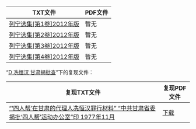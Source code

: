 | TXT文件 | PDF文件 |
| ------- | ------- |
| [列宁选集[第1卷]2012年版](%E5%88%97%E5%AE%81%E9%80%89%E9%9B%86%5B%E7%AC%AC1%E5%8D%B7%5D2012%E5%B9%B4%E7%89%88.txt) | 暂无 |
| [列宁选集[第2卷]2012年版](%E5%88%97%E5%AE%81%E9%80%89%E9%9B%86%5B%E7%AC%AC2%E5%8D%B7%5D2012%E5%B9%B4%E7%89%88.txt) | 暂无 |
| [列宁选集[第3卷]2012年版](%E5%88%97%E5%AE%81%E9%80%89%E9%9B%86%5B%E7%AC%AC3%E5%8D%B7%5D2012%E5%B9%B4%E7%89%88.txt) | 暂无 |
| [列宁选集[第4卷]2012年版](%E5%88%97%E5%AE%81%E9%80%89%E9%9B%86%5B%E7%AC%AC4%E5%8D%B7%5D2012%E5%B9%B4%E7%89%88.txt) | 暂无 |

“[D 冼恒汉 甘肃揭批查](../D%20%E5%86%BC%E6%81%92%E6%B1%89%20%E7%94%98%E8%82%83%E6%8F%AD%E6%89%B9%E6%9F%A5)”下的复现文件：

| 复现TXT文件 | 复现PDF文件 |
| ------- | ------- |
| [“‘四人帮’在甘肃的代理人冼恒汉罪行材料” “中共甘肃省委揭批‘四人帮’运动办公室”印 1977年11月](../D%20%E5%86%BC%E6%81%92%E6%B1%89%20%E7%94%98%E8%82%83%E6%8F%AD%E6%89%B9%E6%9F%A5/%E2%80%9C%E2%80%98%E5%9B%9B%E4%BA%BA%E5%B8%AE%E2%80%99%E5%9C%A8%E7%94%98%E8%82%83%E7%9A%84%E4%BB%A3%E7%90%86%E4%BA%BA%E5%86%BC%E6%81%92%E6%B1%89%E7%BD%AA%E8%A1%8C%E6%9D%90%E6%96%99%E2%80%9D%20%E2%80%9C%E4%B8%AD%E5%85%B1%E7%94%98%E8%82%83%E7%9C%81%E5%A7%94%E6%8F%AD%E6%89%B9%E2%80%98%E5%9B%9B%E4%BA%BA%E5%B8%AE%E2%80%99%E8%BF%90%E5%8A%A8%E5%8A%9E%E5%85%AC%E5%AE%A4%E2%80%9D%E5%8D%B0%201977%E5%B9%B411%E6%9C%88.txt) | [下载](../D%20%E5%86%BC%E6%81%92%E6%B1%89%20%E7%94%98%E8%82%83%E6%8F%AD%E6%89%B9%E6%9F%A5/%E2%80%9C%E2%80%98%E5%9B%9B%E4%BA%BA%E5%B8%AE%E2%80%99%E5%9C%A8%E7%94%98%E8%82%83%E7%9A%84%E4%BB%A3%E7%90%86%E4%BA%BA%E5%86%BC%E6%81%92%E6%B1%89%E7%BD%AA%E8%A1%8C%E6%9D%90%E6%96%99%E2%80%9D%20%E2%80%9C%E4%B8%AD%E5%85%B1%E7%94%98%E8%82%83%E7%9C%81%E5%A7%94%E6%8F%AD%E6%89%B9%E2%80%98%E5%9B%9B%E4%BA%BA%E5%B8%AE%E2%80%99%E8%BF%90%E5%8A%A8%E5%8A%9E%E5%85%AC%E5%AE%A4%E2%80%9D%E5%8D%B0%201977%E5%B9%B411%E6%9C%88.pdf) |

